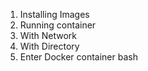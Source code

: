 1. Installing Images
2. Running container
3. With Network
4. With Directory
5. Enter Docker container bash
